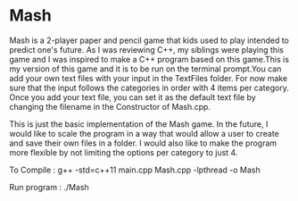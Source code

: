 # Mash

Mash is a 2-player paper and pencil game that kids used to play intended to predict one's future. 
As I was reviewing C++, my siblings were playing this game and I was inspired to make a C++ program
based on this game.This is my version of this game and it is to be run on the terminal prompt.You 
can add your own text files with your input in the TextFiles folder. For now make sure that the 
input follows the categories in order with 4 items per category. Once you add your text file, you
can set it as the default text file by changing the filename in the Constructor of Mash.cpp.

This is just the basic implementation of the Mash game. In the future, I would like to scale the
program in a way that would allow a user to create and save their own files in a folder. I would
also like to make the program more flexible by not limiting the options per category to just 4.

To Compile  : g++ -std=c++11 main.cpp Mash.cpp -lpthread -o Mash

Run program : ./Mash
